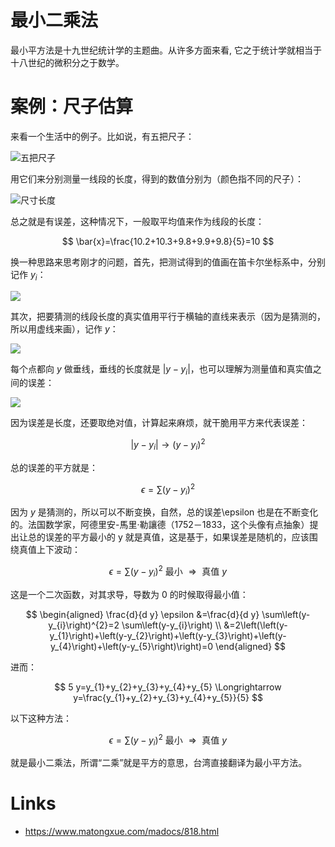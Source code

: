 # 最小二乘法

最小平方法是十九世纪统计学的主题曲。从许多方面来看, 它之于统计学就相当于十八世纪的微积分之于数学。

# 案例：尺子估算

来看一个生活中的例子。比如说，有五把尺子：

![五把尺子](https://s1.ax1x.com/2020/10/11/0cJbvV.png)

用它们来分别测量一线段的长度，得到的数值分别为（颜色指不同的尺子）：

![尺寸长度](https://s1.ax1x.com/2020/10/11/0cJXbF.png)

总之就是有误差，这种情况下，一般取平均值来作为线段的长度：

$$
\bar{x}=\frac{10.2+10.3+9.8+9.9+9.8}{5}=10
$$

换一种思路来思考刚才的问题，首先，把测试得到的值画在笛卡尔坐标系中，分别记作 $y_i$：

![](https://s1.ax1x.com/2020/10/11/0cYe5d.png)

其次，把要猜测的线段长度的真实值用平行于横轴的直线来表示（因为是猜测的，所以用虚线来画），记作 $y$：

![](https://s1.ax1x.com/2020/10/11/0cYnPA.png)

每个点都向 $y$ 做垂线，垂线的长度就是 $|y-y_i|$，也可以理解为测量值和真实值之间的误差：

![](https://s1.ax1x.com/2020/10/11/0cY3qS.png)

因为误差是长度，还要取绝对值，计算起来麻烦，就干脆用平方来代表误差：

$$
\left|y-y_{i}\right| \rightarrow\left(y-y_{i}\right)^{2}
$$

总的误差的平方就是：

$$
\epsilon=\sum\left(y-y_{i}\right)^{2}
$$

因为 $y$ 是猜测的，所以可以不断变换，自然，总的误差\epsilon 也是在不断变化的。法国数学家，阿德里安-馬里·勒讓德（1752－1833，这个头像有点抽象）提出让总的误差的平方最小的 y 就是真值，这是基于，如果误差是随机的，应该围绕真值上下波动：

$$
\epsilon=\sum\left(y-y_{i}\right)^{2} \text { 最小 } \Longrightarrow \text { 真值 } y
$$

这是一个二次函数，对其求导，导数为 0 的时候取得最小值：

$$
\begin{aligned}
\frac{d}{d y} \epsilon &=\frac{d}{d y} \sum\left(y-y_{i}\right)^{2}=2 \sum\left(y-y_{i}\right) \\
&=2\left(\left(y-y_{1}\right)+\left(y-y_{2}\right)+\left(y-y_{3}\right)+\left(y-y_{4}\right)+\left(y-y_{5}\right)\right)=0
\end{aligned}
$$

进而：

$$
5 y=y_{1}+y_{2}+y_{3}+y_{4}+y_{5} \Longrightarrow y=\frac{y_{1}+y_{2}+y_{3}+y_{4}+y_{5}}{5}
$$

以下这种方法：

$$
\epsilon=\sum\left(y-y_{i}\right)^{2} \text { 最小 } \Longrightarrow \text { 真值 } y
$$

就是最小二乘法，所谓“二乘”就是平方的意思，台湾直接翻译为最小平方法。

# Links

- https://www.matongxue.com/madocs/818.html

